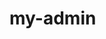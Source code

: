 <!--
 * @Author: your name
 * @Date: 2021-02-12 12:48:08
 * @LastEditTime: 2021-02-12 18:38:51
 * @LastEditors: your name
 * @Description: In User Settings Edit
 * @FilePath: /my-admin/README.md
-->
# my-admin
